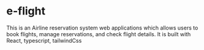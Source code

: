 # e-flight
This is an Airline reservation system web applications  which allows users to book flights, manage reservations, and check flight details. It is built with React, typescript, tailwindCss 
